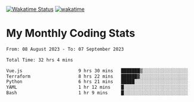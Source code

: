 [![Wakatime Status](https://github.com/noopurphalak/noopurphalak/workflows/wakatime-status-update/badge.svg)](https://github.com/noopurphalak/noopurphalak/actions/workflows/main.yml)
[![wakatime](https://wakatime.com/badge/user/80ace140-ef40-4fdd-b8ed-f3be3d2e1aea.svg)](https://wakatime.com/@80ace140-ef40-4fdd-b8ed-f3be3d2e1aea)

# My Monthly Coding Stats

<!--START_SECTION:waka-->

```txt
From: 08 August 2023 - To: 07 September 2023

Total Time: 32 hrs 4 mins

Vue.js                     9 hrs 30 mins   ███████▒░░░░░░░░░░░░░░░░░   29.60 %
Terraform                  8 hrs 22 mins   ██████▓░░░░░░░░░░░░░░░░░░   26.07 %
Python                     6 hrs 21 mins   █████░░░░░░░░░░░░░░░░░░░░   19.79 %
YAML                       1 hr 12 mins    █░░░░░░░░░░░░░░░░░░░░░░░░   03.75 %
Bash                       1 hr 9 mins     █░░░░░░░░░░░░░░░░░░░░░░░░   03.62 %
```

<!--END_SECTION:waka-->
